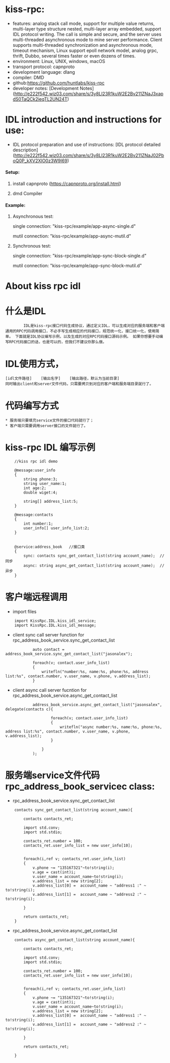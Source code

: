 # kiss-rpc:
* features: analog stack call mode, support for multiple value returns, multi-layer type structure nested, multi-layer array embedded, support IDL protocol writing. The call is simple and secure, and the server uses multi-threaded asynchronous mode to mine server performance. Client supports multi-threaded synchronization and asynchronous mode, timeout mechanism, Linux support epoll network model, analog grpc, thrift, Dubbo, several times faster or even dozens of times.
* environment: Linux, UNIX, windows, macOS
* transport protocol: capnproto
* development language: dlang
* compiler: DMD
* github:https://github.com/huntlabs/kiss-rpc
* developer notes: [Development Notes] (http://e222f542.wiz03.com/share/s/3y8Ll23R1kuW2E2Bv211ZNaJ3xapdS0TaQCk2ieqTL2UN24T)
# IDL introduction and instructions for use:
* IDL protocol preparation and use of instructions: [IDL protocol detailed description] (http://e222f542.wiz03.com/share/s/3y8Ll23R1kuW2E2Bv211ZNaJ02PboQ0P_kXV2XlO0z3W9I69)


#### Setup:
1. install capnproto (https://capnproto.org/install.html)

2. dmd Compiler

#### Example:
1. Asynchronous test:

	single connection: "kiss-rpc/example/app-async-single.d"

	mutil connection: "kiss-rpc/example/app-async-mutil.d"

2. Synchronous test:
	
	single connection: "kiss-rpc/example/app-sync-block-single.d"
	
	mutil connection: "kiss-rpc/example/app-sync-block-mutil.d"


# About kiss rpc idl

# 什么是IDL
            IDL是kiss-rpc接口代码生成协议，通过定义IDL，可以生成对应的服务端和客户端通用的RPC代码调用接口，不必手写生成相应的代码接口，规范统一化，接口统一化，使用简单。 下面就是IDL协议编写示例，以及生成的对应RPC代码接口源码示例。 如果你想要手动编写RPC代码接口的话，也是可以的，但我们不建议你那么做。

# IDL使用方式，
    [idl文件路径]    [输出名字]    [输出路径，默认为当前目录]
    同时输出client和server文件代码，只需要拷贝到对应的客户端和服务端目录就行了。

# 代码编写方式
    * 服务端只要填充service文件的接口代码就行了；
    * 客户端只需要调用server接口的文件就行了。

# kiss-rpc IDL 编写示例
```
	//kiss rpc idl demo

	@message:user_info
	{
		string phone:3;
		string user_name:1;
		int age:2;
		double wiget:4;
		
		string[] address_list:5;
	}

	@message:contacts
	{
		int number:1;
		user_info[] user_info_list:2;		
	}


	@service:address_book	//接口类
	{
		sync: contacts sync_get_contact_list(string account_name);	//同步
		async: string async_get_contact_list(string account_name);	//异步
	}

```

# 客户端远程调用
* import files
```
    import KissRpc.IDL.kiss_idl_service;
    import KissRpc.IDL.kiss_idl_message;  
```


* client sync call server function for rpc_address_book_service.sync_get_contact_list
```
            auto contact = address_book_service.sync_get_contact_list("jasonalex");

            foreach(v; contact.user_info_list)
            {
                writefln("number:%s, name:%s, phone:%s, address list:%s", contact.number, v.user_name, v.phone, v.address_list);
            }  
```
* client async call server fucntion  for rpc_address_book_service.async_get_contact_list

```
            address_book_service.async_get_contact_list("jasonsalex", delegate(contacts c){
                
                    foreach(v; contact.user_info_list)
                    {
                        writefln("async number:%s, name:%s, phone:%s, address list:%s", contact.number, v.user_name, v.phone, v.address_list);
                    }

                }
            );  
```

# 服务端service文件代码 rpc_address_book_servicec class:

* rpc_address_book_service.sync_get_contact_list

```
    contacts sync_get_contact_list(string account_name){

        contacts contacts_ret;

        import std.conv;
        import std.stdio;

        contacts_ret.number = 100;
        contacts_ret.user_info_list = new user_info[10];


        foreach(i,ref v; contacts_ret.user_info_list)
        {
            v.phone ~= "135167321"~to!string(i);
            v.age = cast(int)i;
            v.user_name = account_name~to!string(i);
            v.address_list = new string[2];
            v.address_list[0] =  account_name ~ "address1 :" ~ to!string(i);
            v.address_list[1] =  account_name ~ "address2 :" ~ to!string(i);

        }

        return contacts_ret;
    }  
```

* rpc_address_book_service.async_get_contact_list
```
    contacts async_get_contact_list(string account_name){

        contacts contacts_ret;

        import std.conv;
        import std.stdio;
        
        contacts_ret.number = 100;
        contacts_ret.user_info_list = new user_info[10];
        
        
        foreach(i,ref v; contacts_ret.user_info_list)
        {
            v.phone ~= "135167321"~to!string(i);
            v.age = cast(int)i;
            v.user_name = account_name~to!string(i);
            v.address_list = new string[2];
            v.address_list[0] =  account_name ~ "address1 :" ~ to!string(i);
            v.address_list[1] =  account_name ~ "address2 :" ~ to!string(i);
            
        }
        
        return contacts_ret;

    }  
```






